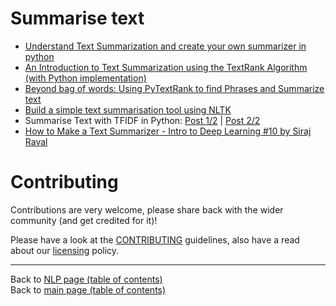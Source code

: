 # Summarise text

- [Understand Text Summarization and create your own summarizer in python](https://towardsdatascience.com/understand-text-summarization-and-create-your-own-summarizer-in-python-b26a9f09fc70)
- [An Introduction to Text Summarization using the TextRank Algorithm (with Python implementation)](https://www.analyticsvidhya.com/blog/2018/11/introduction-text-summarization-textrank-python/)
- [Beyond bag of words: Using PyTextRank to find Phrases and Summarize text](https://medium.com/@aneesha/beyond-bag-of-words-using-pytextrank-to-find-phrases-and-summarize-text-f736fa3773c5)
- [Build a simple text summarisation tool using NLTK](https://medium.com/@wilamelima/build-a-simple-text-summarisation-tool-using-nltk-ff0984fedb4f)
- Summarise Text with TFIDF in Python: [Post 1/2](https://towardsdatascience.com/tfidf-for-piece-of-text-in-python-43feccaa74f8) | [Post 2/2](https://medium.com/@shivangisareen/summarise-text-with-tfidf-in-python-bc7ca10d3284)
- [How to Make a Text Summarizer - Intro to Deep Learning #10 by Siraj Raval](https://www.youtube.com/watch?v=ogrJaOIuBx4)


# Contributing

Contributions are very welcome, please share back with the wider community (and get credited for it)!

Please have a look at the [CONTRIBUTING](../CONTRIBUTING.md) guidelines, also have a read about our [licensing](../LICENSE.md) policy.

---

Back to [NLP page (table of contents)](README.md)</br>
Back to [main page (table of contents)](../README.md)
